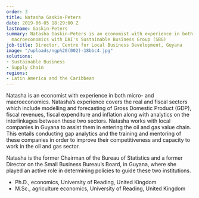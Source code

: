 ```yaml
---
order: 3
title: Natasha Gaskin-Peters
date: 2019-06-05 18:29:00 Z
lastname: Gaskin-Peters
summary: Natasha Gaskin-Peters is an economist with experience in both micro- and
  macroeconomics with DAI's Sustainable Business Group (SBG)
job-title: Director, Centre for Local Business Development, Guyana
image: "/uploads/ngp%20(002)-18bbc4.jpg"
solutions:
- Sustainable Business
- Supply Chain
regions:
- Latin America and the Caribbean
---
```


Natasha is an economist with experience in both micro- and macroeconomics. Natasha’s experience covers the real and fiscal sectors which include modelling and forecasting of Gross Domestic Product (GDP), fiscal revenues, fiscal expenditure and inflation along with analytics on the interlinkages between these two sectors. Natasha works with local companies in Guyana to assist them in entering the oil and gas value chain. This entails conducting gap analytics and the training and mentoring of these companies in order to improve their competitiveness and capacity to work in the oil and gas sector. 

Natasha is the former Chairman of the Bureau of Statistics and a former Director on the Small Business Bureau’s Board, in Guyana, where she played an active role in determining policies to guide these two institutions. 

* Ph.D., economics, University of Reading, United Kingdom
* M.Sc., agriculture economics, University of Reading, United Kingdom